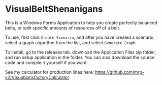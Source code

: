 # VisualBeltShenanigans

This is a Windows Forms Application to help you create perfectly balanced belts, or split specific amounts of resources off of a belt.

To use, first click `Create Scenario`, and after you have created a scenario, select a graph algorithm from the list, and select `Generate Graph`

To install, go to the releases tab, download the Application Files zip folder, and run setup application in the folder.
You can also download the source code and compile it yourself if you want.

See my calculator for production lines here: https://github.com/mrp-v2/VisualSatisfactoryCalculator
